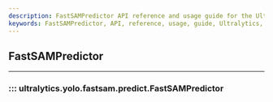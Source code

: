 ```yaml
---
description: FastSAMPredictor API reference and usage guide for the Ultralytics YOLO object detection library.
keywords: FastSAMPredictor, API, reference, usage, guide, Ultralytics, YOLO, object detection, library
---
```


## FastSAMPredictor
---
### ::: ultralytics.yolo.fastsam.predict.FastSAMPredictor
<br><br>